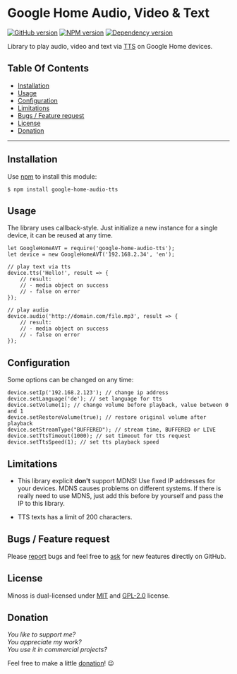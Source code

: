 # Google Home Audio, Video & Text
[![GitHub version](https://badge.fury.io/gh/eisbehr-%2Fgoogle-home-audio-tts.svg)](http://github.com/eisbehr-/google-home-audio-tts)
[![NPM version](https://badge.fury.io/js/google-home-audio-tts.svg)](http://www.npmjs.org/package/google-home-audio-tts)
[![Dependency version](https://david-dm.org/eisbehr-/google-home-audio-tts.png)](https://david-dm.org/eisbehr-/google-home-audio-tts)

Library to play audio, video and text via [TTS](https://cloud.google.com/text-to-speech/) on Google Home devices.


## Table Of Contents
* [Installation](#installation)
* [Usage](#usage)
* [Configuration](#configuration)
* [Limitations](#limitations)
* [Bugs / Feature request](#bugs--feature-request)
* [License](#license)
* [Donation](#donation)


---


## Installation
Use [npm](http://npmjs.com) to install this module:

```SH
$ npm install google-home-audio-tts
```


## Usage
The library uses callback-style.
Just initialize a new instance for a single device, it can be reused at any time.

```JS
let GoogleHomeAVT = require('google-home-audio-tts');
let device = new GoogleHomeAVT('192.168.2.34', 'en');

// play text via tts
device.tts('Hello!', result => {
    // result:
    // - media object on success
    // - false on error
});

// play audio
device.audio('http://domain.com/file.mp3', result => {
    // result:
    // - media object on success
    // - false on error
});
```


## Configuration
Some options can be changed on any time:

```JS
device.setIp('192.168.2.123'); // change ip address
device.setLanguage('de'); // set language for tts
device.setVolume(1); // change volume before playback, value between 0 and 1
device.setRestoreVolume(true); // restore original volume after playback
device.setStreamType("BUFFERED"); // stream time, BUFFERED or LIVE
device.setTtsTimeout(1000); // set timeout for tts request
device.setTtsSpeed(1); // set tts playback speed
```


## Limitations
- This library explicit **don't** support MDNS!
Use fixed IP addresses for your devices.
MDNS causes problems on different systems. If there is really need to use MDNS, just add this before by yourself and pass the IP to this library.

- TTS texts has a limit of 200 characters.


## Bugs / Feature request
Please [report](http://github.com/eisbehr-/google-home-audio-tts/issues) bugs and feel free to [ask](http://github.com/eisbehr-/google-home-audio-tts/issues) for new features directly on GitHub.


## License
Minoss is dual-licensed under [MIT](http://www.opensource.org/licenses/mit-license.php) and [GPL-2.0](http://www.gnu.org/licenses/gpl-2.0.html) license.


## Donation
_You like to support me?_  
_You appreciate my work?_  
_You use it in commercial projects?_  
  
Feel free to make a little [donation](https://www.paypal.com/cgi-bin/webscr?cmd=_s-xclick&hosted_button_id=93XQ8EYMSWHC6)! :wink: